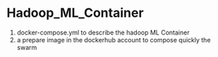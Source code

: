 # Hadoop_ML_Container

1. docker-compose.yml to describe the hadoop ML Container
2. a prepare image in the dockerhub account to compose quickly the swarm
